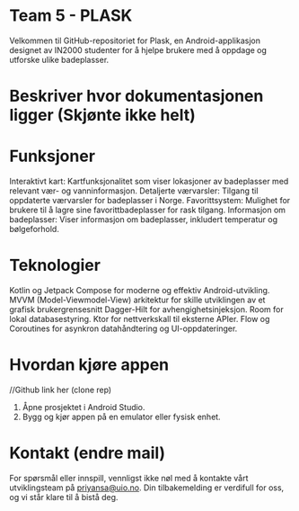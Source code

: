 # Team 5 - PLASK
Velkommen til GitHub-repositoriet for Plask, en Android-applikasjon designet av IN2000 studenter for å hjelpe brukere med å oppdage og utforske ulike badeplasser. 

# Beskriver hvor dokumentasjonen ligger (Skjønte ikke helt)

# Funksjoner
Interaktivt kart: Kartfunksjonalitet som viser lokasjoner av badeplasser med relevant vær- og vanninformasjon.
Detaljerte værvarsler: Tilgang til oppdaterte værvarsler for badeplasser i Norge.
Favorittsystem: Mulighet for brukere til å lagre sine favorittbadeplasser for rask tilgang.
Informasjon om badeplasser: Viser informasjon om badeplasser, inkludert temperatur og bølgeforhold. 

# Teknologier
Kotlin og Jetpack Compose for moderne og effektiv Android-utvikling.
MVVM (Model-Viewmodel-View) arkitektur for skille utviklingen av et grafisk brukergrensesnitt
Dagger-Hilt for avhengighetsinjeksjon.
Room for lokal databasestyring.
Ktor for nettverkskall til eksterne APIer.
Flow og Coroutines for asynkron datahåndtering og UI-oppdateringer.

# Hvordan kjøre appen
//Github link her (clone rep)
1. Åpne prosjektet i Android Studio.
2. Bygg og kjør appen på en emulator eller fysisk enhet.

# Kontakt (endre mail)
For spørsmål eller innspill, vennligst ikke nøl med å kontakte vårt utviklingsteam på priyansa@uio.no. Din tilbakemelding er verdifull for oss, og vi står klare til å bistå deg.







